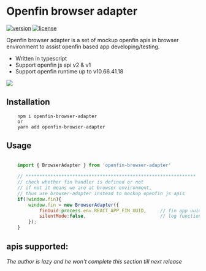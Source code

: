 # Openfin browser adapter
[![version][version-badge]][CHANGELOG] [![license][license-badge]][LICENSE]


Openfin browser adapter is a set of mockup openfin apis in browser environment to assist openfin based app developing/testing.

* Written in typescript
* Support openfin js api v2 & v1
* Support openfin runtime up to v10.66.41.18

![](https://albertleigh.github.io/openfin-react-latest/img/screenshoot.gif)

## Installation

```text
    npm i openfin-browser-adapter 
    or 
    yarn add openfin-browser-adapter
```

## Usage
```javascript

    import { BrowserAdapter } from 'openfin-browser-adapter'
    
    // **************************************************************
    // check whether fin handler is defined or not
    // if not it means we are at browser environment,
    // thus use browser-adapter instead to mockup openfin js apis
    if(!window.fin){
        window.fin = new BrowserAdapter({
            finUuid:process.env.REACT_APP_FIN_UUID,     // fin app uuid injected via dotenv
            silentMode:false,                           // log function calls to console or not
        });
    }

```


## apis supported:

*The author is lazy and he won't complete this section till next release* 


[LICENSE]: ./LICENSE.md
[CHANGELOG]: ./CHANGELOG.md

[version-badge]: https://img.shields.io/badge/version-1.0.0-blue.svg
[license-badge]: https://img.shields.io/badge/license-MIT-blue.svg
